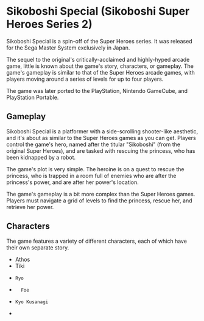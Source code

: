 # Sikoboshi Special (Sikoboshi Super Heroes Series 2)

Sikoboshi Special is a spin-off of the Super Heroes series. It was released for the Sega Master System exclusively in Japan.

The sequel to the original's critically-acclaimed and highly-hyped arcade game, little is known about the game's story, characters, or gameplay. The game's gameplay is similar to that of the Super Heroes arcade games, with players moving around a series of levels for up to four players.

The game was later ported to the PlayStation, Nintendo GameCube, and PlayStation Portable.

## Gameplay

Sikoboshi Special is a platformer with a side-scrolling shooter-like aesthetic, and it's about as similar to the Super Heroes games as you can get. Players control the game's hero, named after the titular "Sikoboshi" (from the original Super Heroes), and are tasked with rescuing the princess, who has been kidnapped by a robot.

The game's plot is very simple. The heroine is on a quest to rescue the princess, who is trapped in a room full of enemies who are after the princess's power, and are after her power's location.

The game's gameplay is a bit more complex than the Super Heroes games. Players must navigate a grid of levels to find the princess, rescue her, and retrieve her power.

## Characters

The game features a variety of different characters, each of which have their own separate story.

*   Athos
*    Tiki
*     Ryo
*       Foe

*     Kyo Kusanagi
*